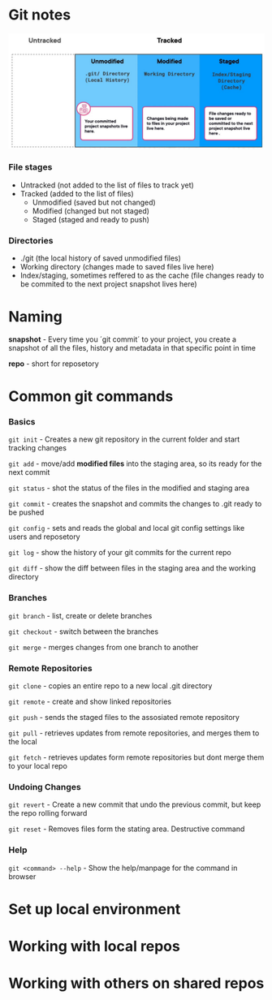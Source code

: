 # Git notes 


![Stages and directories](Assets/01-dir-and-stage.jpg)


### File stages
 - Untracked (not added to the list of files to track yet)
 - Tracked (added to the list of files)
    - Unmodified (saved but not changed)
    - Modified (changed but not staged)
    - Staged (staged and ready to push) 

### Directories
 - ./git (the local history of saved unmodified files)
 - Working directory (changes made to saved files live here)
 - Index/staging, sometimes reffered to as the cache (file changes ready to be commited to the next project snapshot lives here)

# Naming

**snapshot** - Every time you ´git commit´ to your project, you create a snapshot of all the files, history and metadata in that specific point in time

**repo** - short for reposetory



# Common git commands


### Basics
`git init` - Creates a new git repository in the current folder and start tracking changes

`git add` - move/add **modified files** into the staging area, so its ready for the next commit

`git status` - shot the status of the files in the modified and staging area

`git commit` - creates the snapshot and commits the changes to .git ready to be pushed

`git config` - sets and reads the global and local git config settings like users and reposetory

`git log` - show the history of your git commits for the current repo

`git diff` - show the diff between files in the staging area and the working directory 


### Branches
`git branch` - list, create or delete branches

`git checkout` - switch between the branches

`git merge` - merges changes from one branch to another

### Remote Repositories
`git clone` - copies an entire repo to a new local .git directory

`git remote` - create and show linked repositories

`git push` - sends the staged files to the assosiated remote repository

`git pull` - retrieves updates from remote repositories, and merges them to the local

`git fetch` - retrieves updates form remote repositories but dont merge them to your local repo

### Undoing Changes

`git revert` - Create a new commit that undo the previous commit, but keep the repo rolling forward

`git reset` - Removes files form the stating area. Destructive command 

### Help

`git <command> --help` - Show the help/manpage for the command in browser


# Set up local environment




# Working with local repos



# Working with others on shared repos



